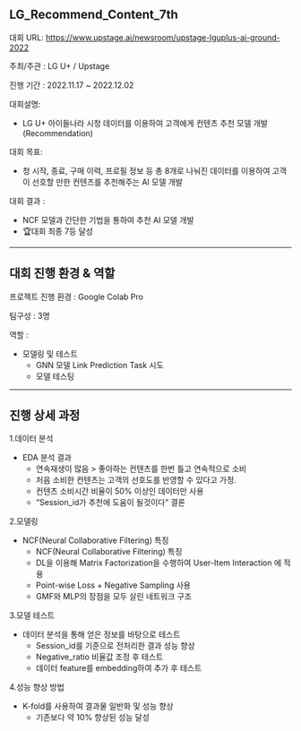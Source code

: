 ## LG_Recommend_Content_7th

대회 URL: https://www.upstage.ai/newsroom/upstage-lguplus-ai-ground-2022

주최/주관 : LG U+ / Upstage

진행 기간 : 2022.11.17 ~ 2022.12.02

대회설명:
  * LG U+ 아이들나라 시청 데이터를 이용하여 고객에게 컨텐츠 추천 모델 개발 (Recommendation)
  
대회 목표:
  * 청 시작, 종료, 구매 이력, 프로필 정보 등 총 8개로 나눠진 데이터를 이용하여 고객이 선호할 만한 컨텐츠를 추천해주는 AI 모델 개발

대회 결과 :
  * NCF 모델과 간단한 기법을 통하여 추천 AI 모델 개발
  * 🏆대회 최종 7등 달성
 * * *
 ## 대회 진행 환경 & 역할
 프로젝트 진행 환경 : Google Colab Pro
 
 팀구성 : 3명
 
 역할 :
  * 모델링 및 테스트
    * GNN 모델 Link Prediction Task 시도
    * 모델 테스팅
* * *
## 진행 상세 과정
1.데이터 분석
  * EDA 분석 결과
    * 연속재생이 많음 > 좋아하는 컨텐츠를 한번 틀고 연속적으로 소비
    * 처음 소비한 컨텐츠는 고객의 선호도를 반영할 수 있다고 가정.
    * 컨텐츠 소비시간 비율이 50% 이상인 데이터만 사용
    * “Session_id가 추천에 도움이 될것이다” 결론
  
2.모델링
  * NCF(Neural Collaborative Filtering) 특징
    * NCF(Neural Collaborative Filtering) 특징
    * DL을 이용해 Matrix Factorization을 수행하여 User-Item Interaction 에 적용
    * Point-wise Loss + Negative Sampling 사용
    * GMF와 MLP의 장점을 모두 살린 네트워크 구조
    
3.모델 테스트
  * 데이터 분석을 통해 얻은 정보를 바탕으로 테스트
    * Session_id를 기준으로 전처리한 결과 성능 향상
    * Negative_ratio 비율값 조정 후 테스트
    * 데이터 feature를 embedding하여 추가 후 테스트
  
4.성능 향상 방법
  * K-fold를 사용하여 결과물 일반화 및 성능 향상
    * 기존보다 약 10% 향상된 성능 달성
